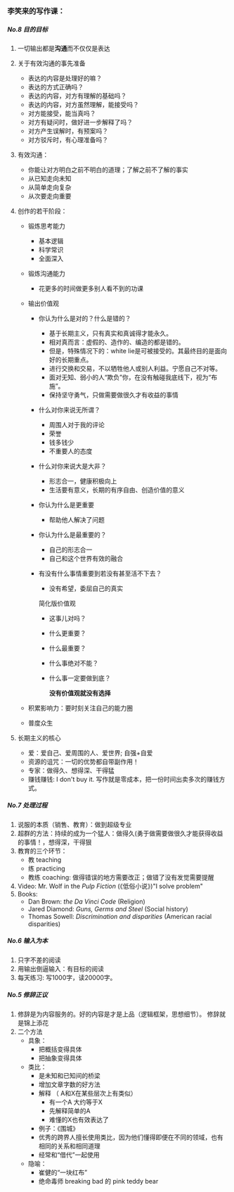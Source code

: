 ### 李笑来的写作课：

##### No.8 目的目标

1. 一切输出都是**沟通**而不仅仅是表达

2. 关于有效沟通的事先准备

   - 表达的内容是处理好的嘛？
   - 表达的方式正确吗？
   - 表达的内容，对方有理解的基础吗？
   - 表达的内容，对方虽然理解，能接受吗？
   - 对方能接受，能当真吗？
   - 对方有疑问时，做好进一步解释了吗？
   - 对方产生误解时，有预案吗？
   - 对方驳斥时，有心理准备吗？

3. 有效沟通：

   - 你能让对方明白之前不明白的道理；了解之前不了解的事实
   - 从已知走向未知
   - 从简单走向复杂
   - 从次要走向重要

4. 创作的若干阶段：

   - 锻炼思考能力

     - 基本逻辑
     - 科学常识
     - 全面深入

   - 锻炼沟通能力

     - 花更多的时间做更多别人看不到的功课

   - 输出价值观

     - 你认为什么是对的？什么是错的？

       - 基于长期主义，只有真实和真诚得才能永久。
       - 相对真而言：虚假的、造作的、编造的都是错的。
       - 但是，特殊情况下的：white lie是可被接受的。其最终目的是面向好的长期重点。
       - 进行交换和交易，不以牺牲他人或别人利益。宁愿自己不对等。
       - 面对无知、弱小的人“欺负”你，在没有触碰我底线下，视为“布施”。
       - 保持坚守勇气，只做需要做很久才有收益的事情

     - 什么对你来说无所谓？

       - 周围人对于我的评论
       - 荣誉
       - 钱多钱少
       - 不重要人的态度

     - 什么对你来说大是大非？

       - 形志合一，健康积极向上
       - 生活要有意义，长期的有序自由、创造价值的意义

     - 你认为什么是更重要

       - 帮助他人解决了问题

     - 你认为什么是最重要的？

       - 自己的形志合一
       - 自己和这个世界有效的融合

     - 有没有什么事情重要到若没有甚至活不下去？

       - 没有希望，委屈自己的真实

       简化版价值观

       - 这事儿对吗？

       - 什么更重要？

       - 什么最重要？

       - 什么事绝对不能？

       - 什么事一定要做到底？

         **没有价值观就没有选择**

   - 积累影响力：要时刻关注自己的能力圈

   - 普度众生

5. 长期主义的核心

   - 爱：爱自己、爱周围的人、爱世界; 自强+自爱
   - 资源的诅咒：一切的优势都自带副作用！
   - 专家：做得久、想得深、干得猛
   - 赚钱赚钱: I don't buy it. 写作就是零成本，把一份时间出卖多次的赚钱方式。

##### No.7 处理过程

1. 说服的本质（销售、教育）：做到超级专业
2. 超群的方法：持续的成为一个猛人：做得久(勇于做需要做很久才能获得收益的事情！，想得深，干得狠
3. 教育的三个环节：
   - 教 teaching
   - 练 practicing
   - 教练 coaching: 做得错误的地方需要改正；做错了没有发觉需要提醒
4. Video: Mr. Wolf in the *Pulp Fiction* (《低俗小说》)"I solve problem"
5. Books:
   - Dan Brown: *the Da Vinci Code* (Religion)
   - Jared Diamond: *Guns, Germs and Steel* (Social history)
   - Thomas Sowell: *Discrimination and disparities* (American racial disparities)

##### No.6 输入为本

1.  只字不差的阅读
2.  用输出倒逼输入：有目标的阅读
3.  每天练习: 写1000字，读20000字。



##### No.5 修辞正议

1. 修辞是为内容服务的。好的内容是才是上品（逻辑框架，思想细节）。 修辞就是锦上添花
2. 二个方法
   - 具象： 
     - 把概括变得具体
     - 把抽象变得具体
   - 类比：
     - 是未知和已知间的桥梁
     - 增加文章字数的好方法
     - 解释 （ A和X在某些层次上有类似）
       - 有一个A 大约等于X
       - 先解释简单的A
       - 难懂的X也有效表达了
     - 例子：《围城》
     - 优秀的跨界人擅长使用类比，因为他们懂得即便在不同的领域，也有相同的关系和相同道理
     - 经常和“借代”一起使用
   - 隐喻：
     - 崔健的“一块红布”
     - 绝命毒师 breaking bad 的 pink teddy bear
